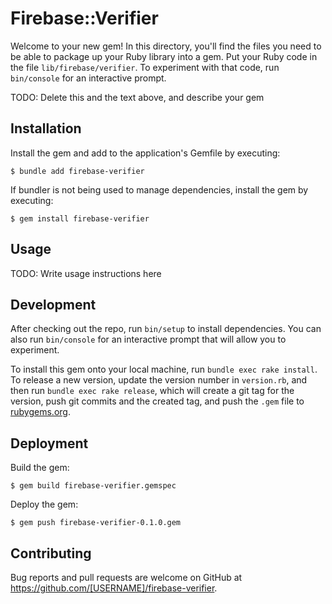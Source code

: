 # Firebase::Verifier

Welcome to your new gem! In this directory, you'll find the files you need to be able to package up your Ruby library into a gem. Put your Ruby code in the file `lib/firebase/verifier`. To experiment with that code, run `bin/console` for an interactive prompt.

TODO: Delete this and the text above, and describe your gem

## Installation

Install the gem and add to the application's Gemfile by executing:

    $ bundle add firebase-verifier

If bundler is not being used to manage dependencies, install the gem by executing:

    $ gem install firebase-verifier

## Usage

TODO: Write usage instructions here

## Development

After checking out the repo, run `bin/setup` to install dependencies. You can also run `bin/console` for an interactive prompt that will allow you to experiment.

To install this gem onto your local machine, run `bundle exec rake install`. To release a new version, update the version number in `version.rb`, and then run `bundle exec rake release`, which will create a git tag for the version, push git commits and the created tag, and push the `.gem` file to [rubygems.org](https://rubygems.org).

## Deployment

Build the gem:

    $ gem build firebase-verifier.gemspec

Deploy the gem:

    $ gem push firebase-verifier-0.1.0.gem

## Contributing

Bug reports and pull requests are welcome on GitHub at https://github.com/[USERNAME]/firebase-verifier.
